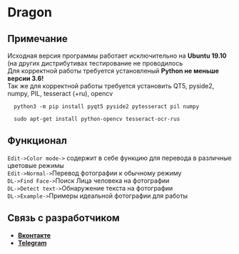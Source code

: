 # Dragon
<h2> Примечание </h2>
<p>Исходная версия программы работает исключительно на <strong>Ubuntu 19.10</strong> (на других дистрибутивах тестирование не проводилось</br>
Для корректной работы требуется установленый <strong>Python не меньше версии 3.6!</strong></br>
Так же для корректной работы требуется установить QT5, pyside2, numpy, PIL, tesseract (+ru), opencv</br>
<code>
  python3 -m pip install pyqt5 pyside2 pytesseract pil numpy </code></br>
<code>
  sudo apt-get install python-opencv tesseract-ocr-rus
</code></p>

<h2>Функционал</h2>
<p>
  <code>Edit->Color mode-></code> содержит в себе функцию для перевода в различные цветовые режимы</br>
  <code>Edit->Normal-></code>Перевод фотографии к обычному режиму</br>
  <code>DL->Find Face-></code>Поиск Лица человека на фотографии</br>
  <code>DL->Detect text-></code>Обнаружение текста на фотографии</br>
  <code>DL->Example-></code>Примеры идеальной фотографии для работы</br>
</p>

<h2>Связь с разработчиком</h2>
<ul>
  <li><strong><a href="https://vk.com/freepythonist">Вконтакте</a></strong></li>
  <li><strong><a href="https://t.me/aveocrTelega">Telegram</a></strong></li>
</ul>
